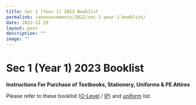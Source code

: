 ```yaml
---
title: Sec 1 (Year 1) 2023 Booklist
permalink: /announcements/2022/sec-1-year-1-booklist/
date: 2022-12-29
layout: post
description: ""
image: ""
---
```

# **Sec 1 (Year 1) 2023 Booklist**

**Instructions For Purchase of Textbooks, Stationery, Uniforms & PE Attires**

Please refer to these booklist ([O-Level](https://staging.d35imuqofga1kr.amplifyapp.com/files/4a-VS-S1-O-Level-booklist-2023.pdf) / [IP](https://staging.d35imuqofga1kr.amplifyapp.com/files/4b-VS-S1-IP-booklist-2023.pdf)) and [uniform](https://staging.d35imuqofga1kr.amplifyapp.com/files/4c-VS-Uniform.pdf) list.